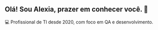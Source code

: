 ## Olá! Sou Alexia, prazer em conhecer você. 🤍

💻 Profissional de TI desde 2020, com foco em QA e desenvolvimento.
